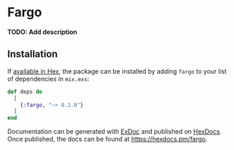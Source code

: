 # Fargo

**TODO: Add description**

## Installation

If [available in Hex](https://hex.pm/docs/publish), the package can be installed
by adding `fargo` to your list of dependencies in `mix.exs`:

```elixir
def deps do
  [
    {:fargo, "~> 0.1.0"}
  ]
end
```

Documentation can be generated with [ExDoc](https://github.com/elixir-lang/ex_doc)
and published on [HexDocs](https://hexdocs.pm). Once published, the docs can
be found at <https://hexdocs.pm/fargo>.

